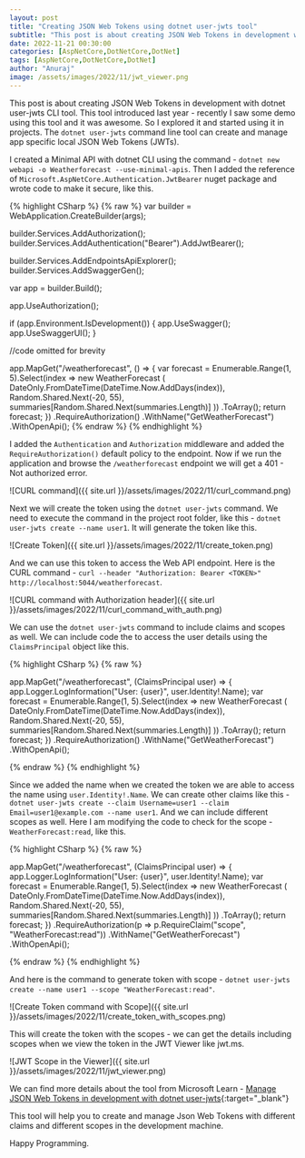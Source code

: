 ```yaml
---
layout: post
title: "Creating JSON Web Tokens using dotnet user-jwts tool"
subtitle: "This post is about creating JSON Web Tokens in development with dotnet user-jwts CLI tool"
date: 2022-11-21 00:30:00
categories: [AspNetCore,DotNetCore,DotNet]
tags: [AspNetCore,DotNetCore,DotNet]
author: "Anuraj"
image: /assets/images/2022/11/jwt_viewer.png
---
```


This post is about creating JSON Web Tokens in development with dotnet user-jwts CLI tool. This tool introduced last year - recently I saw some demo using this tool and it was awesome. So I explored it and started using it in projects. The `dotnet user-jwts` command line tool can create and manage app specific local JSON Web Tokens (JWTs).

I created a Minimal API with dotnet CLI using the command - `dotnet new webapi -o Weatherforecast --use-minimal-apis`. Then I added the reference of `Microsoft.AspNetCore.Authentication.JwtBearer` nuget package and wrote code to make it secure, like this.

{% highlight CSharp %}
{% raw %}
var builder = WebApplication.CreateBuilder(args);

builder.Services.AddAuthorization();
builder.Services.AddAuthentication("Bearer").AddJwtBearer();

builder.Services.AddEndpointsApiExplorer();
builder.Services.AddSwaggerGen();

var app = builder.Build();

app.UseAuthorization();

if (app.Environment.IsDevelopment())
{
    app.UseSwagger();
    app.UseSwaggerUI();
}

//code omitted for brevity

app.MapGet("/weatherforecast", () =>
{
    var forecast =  Enumerable.Range(1, 5).Select(index =>
        new WeatherForecast
        (
            DateOnly.FromDateTime(DateTime.Now.AddDays(index)),
            Random.Shared.Next(-20, 55),
            summaries[Random.Shared.Next(summaries.Length)]
        ))
        .ToArray();
    return forecast;
})
.RequireAuthorization()
.WithName("GetWeatherForecast")
.WithOpenApi();
{% endraw %}
{% endhighlight %}

I added the `Authentication` and `Authorization` middleware and added the `RequireAuthorization()` default policy to the endpoint. Now if we run the application and browse the `/weatherforecast` endpoint we will get a 401 - Not authorized error.

![CURL command]({{ site.url }}/assets/images/2022/11/curl_command.png)

Next we will create the token using the `dotnet user-jwts` command. We need to execute the command in the project root folder, like this - `dotnet user-jwts create --name user1`. It will generate the token like this.

![Create Token]({{ site.url }}/assets/images/2022/11/create_token.png)

And we can use this token to access the Web API endpoint. Here is the CURL command - `curl --header "Authorization: Bearer <TOKEN>" http://localhost:5044/weatherforecast`.

![CURL command with Authorization header]({{ site.url }}/assets/images/2022/11/curl_command_with_auth.png)

We can use the `dotnet user-jwts` command to include claims and scopes as well. We can include code the to access the user details using the `ClaimsPrincipal` object like this.

{% highlight CSharp %}
{% raw %}

app.MapGet("/weatherforecast", (ClaimsPrincipal user) =>
{
    app.Logger.LogInformation("User: {user}", user.Identity!.Name);
    var forecast = Enumerable.Range(1, 5).Select(index =>
        new WeatherForecast
        (
            DateOnly.FromDateTime(DateTime.Now.AddDays(index)),
            Random.Shared.Next(-20, 55),
            summaries[Random.Shared.Next(summaries.Length)]
        ))
        .ToArray();
    return forecast;
})
.RequireAuthorization()
.WithName("GetWeatherForecast")
.WithOpenApi();

{% endraw %}
{% endhighlight %}

Since we added the name when we created the token we are able to access the name using `user.Identity!.Name`. We can create other claims like this - ` dotnet user-jwts create --claim Username=user1 --claim Email=user1@example.com --name user1`. And we can include different scopes as well. Here I am modifying the code to check for the scope - `WeatherForecast:read`, like this.

{% highlight CSharp %}
{% raw %}

app.MapGet("/weatherforecast", (ClaimsPrincipal user) =>
{
    app.Logger.LogInformation("User: {user}", user.Identity!.Name);
    var forecast = Enumerable.Range(1, 5).Select(index =>
        new WeatherForecast
        (
            DateOnly.FromDateTime(DateTime.Now.AddDays(index)),
            Random.Shared.Next(-20, 55),
            summaries[Random.Shared.Next(summaries.Length)]
        ))
        .ToArray();
    return forecast;
})
.RequireAuthorization(p => p.RequireClaim("scope", "WeatherForecast:read"))
.WithName("GetWeatherForecast")
.WithOpenApi();

{% endraw %}
{% endhighlight %}

And here is the command to generate token with scope - `dotnet user-jwts create --name user1 --scope "WeatherForecast:read"`.

![Create Token command with Scope]({{ site.url }}/assets/images/2022/11/create_token_with_scopes.png)

This will create the token with the scopes - we can get the details including scopes when we view the token in the JWT Viewer like jwt.ms.

![JWT Scope in the Viewer]({{ site.url }}/assets/images/2022/11/jwt_viewer.png)

We can find more details about the tool from Microsoft Learn - [Manage JSON Web Tokens in development with dotnet user-jwts](https://learn.microsoft.com/en-us/aspnet/core/security/authentication/jwt-authn?view=aspnetcore-7.0&tabs=windows&WT.mc_id=DT-MVP-5002040){:target="_blank"}

This tool will help you to create and manage Json Web Tokens with different claims and different scopes in the development machine.

Happy Programming.